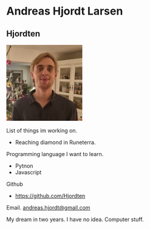 # Andreas Hjordt Larsen
## Hjordten


<img src="https://github.com/Hjordten/technology-intro/blob/patch-1/aa.jpg" alt="drawing" width="200"/>

List of things im working on.
- Reaching diamond in Runeterra.

Programming language I want to learn.
- Pytnon
- Javascript

Github
- https://github.com/Hjordten

Email.
andreas.hjordt@gmail.com

My dream in two years.
I have no idea. Computer stuff.
